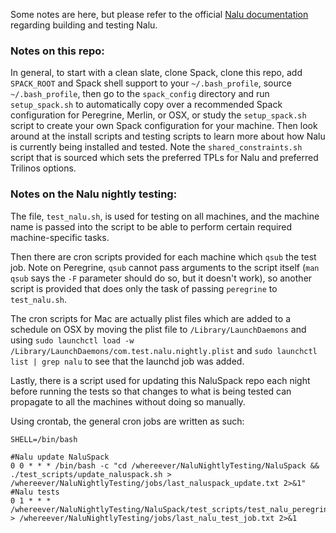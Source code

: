 Some notes are here, but please refer to the official [Nalu documentation](http://nalu.readthedocs.io/en/latest) regarding building and testing Nalu.

### Notes on this repo:

In general, to start with a clean slate, clone Spack, clone this repo, add `SPACK_ROOT` and Spack shell support to your `~/.bash_profile`, source `~/.bash_profile`, then go to the `spack_config` directory and run `setup_spack.sh` to automatically copy over a recommended Spack configuration for Peregrine, Merlin, or OSX, or study the `setup_spack.sh` script to create your own Spack configuration for your machine. Then look around at the install scripts and testing scripts to learn more about how Nalu is currently being installed and tested. Note the `shared_constraints.sh` script that is sourced which sets the preferred TPLs for Nalu and preferred Trilinos options.

### Notes on the Nalu nightly testing:

The file, `test_nalu.sh`, is used for testing on all machines, and the machine name is passed into the script to be able to perform certain required machine-specific tasks.

Then there are cron scripts provided for each machine which `qsub` the test job. Note on Peregrine, `qsub` cannot pass arguments to the script itself (`man qsub` says the `-F` parameter should do so, but it doesn't work), so another script is provided that does only the task of passing `peregrine` to `test_nalu.sh`.

The cron scripts for Mac are actually plist files which are added to a schedule on OSX by moving the plist file to `/Library/LaunchDaemons` and using `sudo launchctl load -w /Library/LaunchDaemons/com.test.nalu.nightly.plist` and `sudo launchctl list | grep nalu` to see that the launchd job was added.

Lastly, there is a script used for updating this NaluSpack repo each night before running the tests so that changes to what is being tested can propagate to all the machines without doing so manually.

Using crontab, the general cron jobs are written as such:
```
SHELL=/bin/bash

#Nalu update NaluSpack
0 0 * * * /bin/bash -c "cd /whereever/NaluNightlyTesting/NaluSpack && ./test_scripts/update_naluspack.sh > /whereever/NaluNightlyTesting/jobs/last_naluspack_update.txt 2>&1"
#Nalu tests
0 1 * * * /whereever/NaluNightlyTesting/NaluSpack/test_scripts/test_nalu_peregrine_cron.sh > /whereever/NaluNightlyTesting/jobs/last_nalu_test_job.txt 2>&1
```
